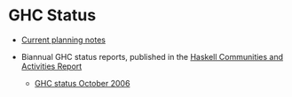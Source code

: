 # GHC Status


- [Current planning notes](ghc-planning)

- Biannual GHC status reports, published in the [
  Haskell Communities and Activities Report](http://haskell.org/communities/)

  - [GHC status October 2006](status/october06)

